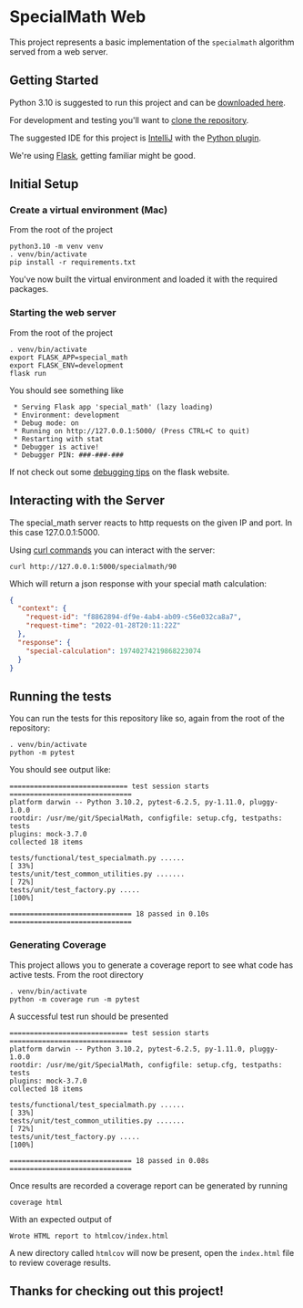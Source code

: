 # SpecialMath Web
This project represents a basic implementation of the `specialmath` algorithm
served from a web server.

## Getting Started
Python 3.10 is suggested to run this project and can be
[downloaded here](https://www.python.org/downloads/release/python-3102/).

For development and testing you'll want to
[clone the repository](https://docs.github.com/en/repositories/creating-and-managing-repositories/cloning-a-repository).

The suggested IDE for this project is [IntelliJ](https://www.jetbrains.com/idea/download) with the [Python plugin](https://www.jetbrains.com/help/idea/plugin-overview.html).

We're using [Flask](https://flask.palletsprojects.com/en/2.0.x/),
getting familiar might be good.

## Initial Setup

### Create a virtual environment (Mac)
From the root of the project
```
python3.10 -m venv venv
. venv/bin/activate
pip install -r requirements.txt
```
You've now built the virtual environment and loaded
it with the required packages.

### Starting the web server
From the root of the project
```
. venv/bin/activate
export FLASK_APP=special_math
export FLASK_ENV=development
flask run
```
You should see something like
```
 * Serving Flask app 'special_math' (lazy loading)
 * Environment: development
 * Debug mode: on
 * Running on http://127.0.0.1:5000/ (Press CTRL+C to quit)
 * Restarting with stat
 * Debugger is active!
 * Debugger PIN: ###-###-###
```
If not check out some [debugging tips](https://flask.palletsprojects.com/en/2.0.x/quickstart/#what-to-do-if-the-server-does-not-start)
on the flask website.

## Interacting with the Server
The special_math server reacts to http requests on the given IP and port. In this case 127.0.0.1:5000.

Using [curl commands](https://curl.se/docs/manual.html)
you can interact with the server:
```
curl http://127.0.0.1:5000/specialmath/90
```

Which will return a json response with your special math calculation:
```json
{
  "context": {
    "request-id": "f8862894-df9e-4ab4-ab09-c56e032ca8a7", 
    "request-time": "2022-01-28T20:11:22Z"
  }, 
  "response": {
    "special-calculation": 19740274219868223074
  }
}
```

## Running the tests
You can run the tests for this repository like so, again from the root of the repository:
```
. venv/bin/activate
python -m pytest
```

You should see output like:

```
============================= test session starts ==============================
platform darwin -- Python 3.10.2, pytest-6.2.5, py-1.11.0, pluggy-1.0.0
rootdir: /usr/me/git/SpecialMath, configfile: setup.cfg, testpaths: tests
plugins: mock-3.7.0
collected 18 items                                                             

tests/functional/test_specialmath.py ......                              [ 33%]
tests/unit/test_common_utilities.py .......                              [ 72%]
tests/unit/test_factory.py .....                                         [100%]

============================== 18 passed in 0.10s ==============================
```

### Generating Coverage
This project allows you to generate a coverage report to see what code has active tests.
From the root directory
```
. venv/bin/activate
python -m coverage run -m pytest
```
A successful test run should be presented
```
============================= test session starts ==============================
platform darwin -- Python 3.10.2, pytest-6.2.5, py-1.11.0, pluggy-1.0.0
rootdir: /usr/me/git/SpecialMath, configfile: setup.cfg, testpaths: tests
plugins: mock-3.7.0
collected 18 items                                                             

tests/functional/test_specialmath.py ......                              [ 33%]
tests/unit/test_common_utilities.py .......                              [ 72%]
tests/unit/test_factory.py .....                                         [100%]

============================== 18 passed in 0.08s ==============================
```
Once results are recorded a coverage report can be generated by running
``` 
coverage html
```

With an expected output of
``` 
Wrote HTML report to htmlcov/index.html
```

A new directory called `htmlcov` will now be present, open the `index.html` file to review coverage results.

## Thanks for checking out this project!